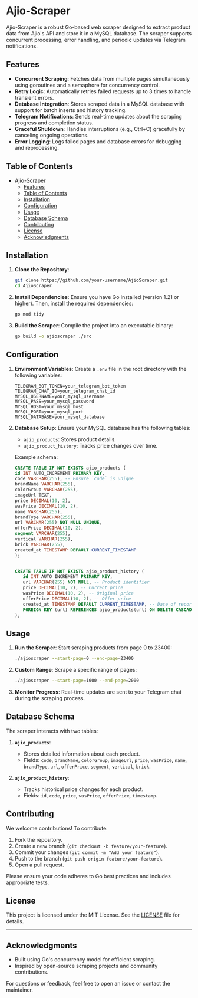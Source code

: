 
# Ajio-Scraper

Ajio-Scraper is a robust Go-based web scraper designed to extract product data from Ajio's API and store it in a MySQL database. The scraper supports concurrent processing, error handling, and periodic updates via Telegram notifications.

## Features

- **Concurrent Scraping**: Fetches data from multiple pages simultaneously using goroutines and a semaphore for concurrency control.
- **Retry Logic**: Automatically retries failed requests up to 3 times to handle transient errors.
- **Database Integration**: Stores scraped data in a MySQL database with support for batch inserts and history tracking.
- **Telegram Notifications**: Sends real-time updates about the scraping progress and completion status.
- **Graceful Shutdown**: Handles interruptions (e.g., Ctrl+C) gracefully by canceling ongoing operations.
- **Error Logging**: Logs failed pages and database errors for debugging and reprocessing.

## Table of Contents

- [Ajio-Scraper](#ajio-scraper)
  - [Features](#features)
  - [Table of Contents](#table-of-contents)
  - [Installation](#installation)
  - [Configuration](#configuration)
  - [Usage](#usage)
  - [Database Schema](#database-schema)
  - [Contributing](#contributing)
  - [License](#license)
  - [Acknowledgments](#acknowledgments)

## Installation

1. **Clone the Repository**:
   ```bash
   git clone https://github.com/your-username/AjioScraper.git
   cd AjioScraper
   ```

2. **Install Dependencies**:
   Ensure you have Go installed (version 1.21 or higher). Then, install the required dependencies:
   ```bash
   go mod tidy
   ```

3. **Build the Scraper**:
   Compile the project into an executable binary:
   ```bash
   go build -o ajioscraper ./src
   ```

## Configuration

1. **Environment Variables**:
   Create a `.env` file in the root directory with the following variables:
   ```env
   TELEGRAM_BOT_TOKEN=your_telegram_bot_token
   TELEGRAM_CHAT_ID=your_telegram_chat_id
   MYSQL_USERNAME=your_mysql_username
   MYSQL_PASS=your_mysql_password
   MYSQL_HOST=your_mysql_host
   MYSQL_PORT=your_mysql_port
   MYSQL_DATABASE=your_mysql_database
   ```

2. **Database Setup**:
   Ensure your MySQL database has the following tables:
   - `ajio_products`: Stores product details.
   - `ajio_product_history`: Tracks price changes over time.

   Example schema:
   ```sql
   CREATE TABLE IF NOT EXISTS ajio_products (
   id INT AUTO_INCREMENT PRIMARY KEY,
   code VARCHAR(255), -- Ensure `code` is unique
   brandName VARCHAR(255),
   colorGroup VARCHAR(255),
   imageUrl TEXT,
   price DECIMAL(10, 2),
   wasPrice DECIMAL(10, 2),
   name VARCHAR(255),
   brandType VARCHAR(255),
   url VARCHAR(255) NOT NULL UNIQUE,
   offerPrice DECIMAL(10, 2),
   segment VARCHAR(255),
   vertical VARCHAR(255),
   brick VARCHAR(255),
   created_at TIMESTAMP DEFAULT CURRENT_TIMESTAMP
   );


   CREATE TABLE IF NOT EXISTS ajio_product_history (
      id INT AUTO_INCREMENT PRIMARY KEY,
      url VARCHAR(255) NOT NULL, -- Product identifier
      price DECIMAL(10, 2), -- Current price
      wasPrice DECIMAL(10, 2), -- Original price
      offerPrice DECIMAL(10, 2), -- Offer price
      created_at TIMESTAMP DEFAULT CURRENT_TIMESTAMP, -- Date of record creation
      FOREIGN KEY (url) REFERENCES ajio_products(url) ON DELETE CASCADE
   );

   ```

## Usage

1. **Run the Scraper**:
   Start scraping products from page 0 to 23400:
   ```bash
   ./ajioscraper --start-page=0 --end-page=23400
   ```

2. **Custom Range**:
   Scrape a specific range of pages:
   ```bash
   ./ajioscraper --start-page=1000 --end-page=2000
   ```

3. **Monitor Progress**:
   Real-time updates are sent to your Telegram chat during the scraping process.

## Database Schema

The scraper interacts with two tables:

1. **`ajio_products`**:
   - Stores detailed information about each product.
   - Fields: `code`, `brandName`, `colorGroup`, `imageUrl`, `price`, `wasPrice`, `name`, `brandType`, `url`, `offerPrice`, `segment`, `vertical`, `brick`.

2. **`ajio_product_history`**:
   - Tracks historical price changes for each product.
   - Fields: `id`, `code`, `price`, `wasPrice`, `offerPrice`, `timestamp`.

## Contributing

We welcome contributions! To contribute:

1. Fork the repository.
2. Create a new branch (`git checkout -b feature/your-feature`).
3. Commit your changes (`git commit -m "Add your feature"`).
4. Push to the branch (`git push origin feature/your-feature`).
5. Open a pull request.

Please ensure your code adheres to Go best practices and includes appropriate tests.

## License

This project is licensed under the MIT License. See the [LICENSE](LICENSE) file for details.

---

## Acknowledgments

- Built using Go's concurrency model for efficient scraping.
- Inspired by open-source scraping projects and community contributions.

For questions or feedback, feel free to open an issue or contact the maintainer.
